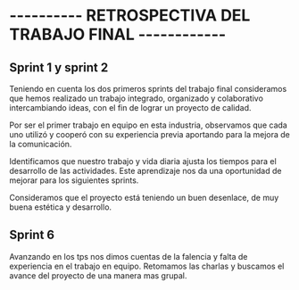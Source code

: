 # ---------- RETROSPECTIVA DEL TRABAJO FINAL ------------

##  Sprint 1 y sprint 2 

Teniendo en cuenta los dos primeros sprints del trabajo final consideramos que hemos realizado un trabajo integrado, organizado y colaborativo intercambiando ideas, con el fin de lograr un proyecto de calidad.

Por ser el primer trabajo en equipo en esta industria, observamos que cada uno utilizó y cooperó con su experiencia previa aportando para la mejora de la comunicación.

Identificamos que nuestro trabajo y vida diaria ajusta los tiempos para el desarrollo de las actividades. Este aprendizaje nos da una oportunidad de mejorar para los siguientes sprints.
  
Consideramos que el proyecto está teniendo un buen desenlace, de muy buena estética y desarrollo. 

##  Sprint 6

Avanzando en los tps nos dimos cuentas de la falencia y falta de experiencia en el trabajo en equipo. Retomamos las charlas y buscamos el avance del proyecto de una manera mas grupal.
